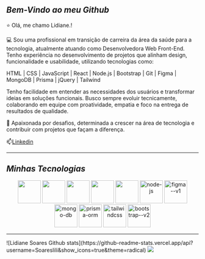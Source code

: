 ## *Bem-Vindo ao meu Github*

⭐ Olá, me chamo Lidiane.!

💻 Sou uma profissional em transição de carreira da área da saúde para a tecnologia, atualmente atuando como Desenvolvedora Web Front-End. Tenho experiência no desenvolvimento de projetos que alinham design, funcionalidade e usabilidade, utilizando tecnologias como:

HTML | CSS | JavaScript | React | Node.js | Bootstrap | Git | Figma | MongoDB | Prisma | jQuery | Tailwind

Tenho facilidade em entender as necessidades dos usuários e transformar ideias em soluções funcionais. Busco sempre evoluir tecnicamente, colaborando em equipe com proatividade, empatia e foco na entrega de resultados de qualidade.

🎯 Apaixonada por desafios, determinada a crescer na área de tecnologia e contribuir com projetos que façam a diferença.

📫[Linkedin](www.linkedin.com/in/lidianesantossoares)

----
## *Minhas Tecnologias*

<p align="center">
<img src="https://cdn.jsdelivr.net/gh/devicons/devicon@latest/icons/html5/html5-original.svg" width="60px">
<img src="https://cdn.jsdelivr.net/gh/devicons/devicon@latest/icons/css3/css3-original.svg" width="60px">
<img src="https://cdn.jsdelivr.net/gh/devicons/devicon@latest/icons/javascript/javascript-original.svg" width="60px">
<img src="https://cdn.jsdelivr.net/gh/devicons/devicon@latest/icons/react/react-original.svg" width="60px">
<img src="https://cdn.jsdelivr.net/gh/devicons/devicon@latest/icons/git/git-original.svg" width="60px">
<img width="60px" src="https://img.icons8.com/fluency/48/node-js.png" alt="node-js"/>
<img width="60px" src="https://img.icons8.com/color/48/figma--v1.png" alt="figma--v1"/>
<img width="60px" src="https://img.icons8.com/color/48/mongo-db.png" alt="mongo-db"/>
<img width="60px" src="https://img.icons8.com/color/48/prisma-orm.png" alt="prisma-orm"/>
<img width="60px" src="https://img.icons8.com/color/48/tailwindcss.png" alt="tailwindcss"/>
<img width="60px" src="https://img.icons8.com/color/48/bootstrap--v2.png" alt="bootstrap--v2"/>
</p>


----
<div>
![Lidiane Soares Github stats](https://github-readme-stats.vercel.app/api?username=Soareslili&show_icons=true&theme=radical)

<img loading="lazy" heigth="180em" src="http://github-readme-stats.vercel.app/api/top-langs/?username=Soareslili&layout=compact&langs_count=7&theme=dracula"/>
</div>
